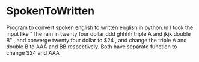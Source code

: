 # SpokenToWritten
Program to convert  spoken english to written english in python.\n
I took the input like "The rain in twenty four dollar ddd ghhhh triple A and jkjk double B" , and converge twenty four dollar to $24  , and  change the triple A and double B to AAA and BB respectively.
Both have separate function to change $24 and AAA
